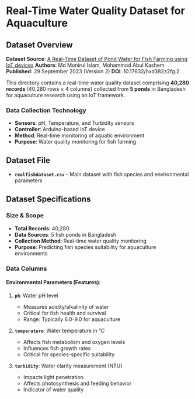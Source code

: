 # Real-Time Water Quality Dataset for Aquaculture

## Dataset Overview

**Dataset Source**: [A Real-Time Dataset of Pond Water for Fish Farming using IoT devices](https://doi.org/10.17632/hxd382z2fg.2)
**Authors**: Md Monirul Islam, Mohammod Abul Kashem
**Published**: 29 September 2023 (Version 2)
**DOI**: 10.17632/hxd382z2fg.2

This directory contains a real-time water quality dataset comprising **40,280 records** (40,280 rows × 4 columns) collected from **5 ponds** in Bangladesh for aquaculture research using an IoT framework.

### Data Collection Technology

- **Sensors**: pH, Temperature, and Turbidity sensors
- **Controller**: Arduino-based IoT device
- **Method**: Real-time monitoring of aquatic environment
- **Purpose**: Water quality monitoring for fish farming

## Dataset File

- **`realfishdataset.csv`** - Main dataset with fish species and environmental parameters

## Dataset Specifications

### Size & Scope

- **Total Records**: 40,280
- **Data Sources**: 5 fish ponds in Bangladesh
- **Collection Method**: Real-time water quality monitoring
- **Purpose**: Predicting fish species suitability for aquaculture environments

### Data Columns

#### Environmental Parameters (Features):

1. **`ph`**: Water pH level

   - Measures acidity/alkalinity of water
   - Critical for fish health and survival
   - Range: Typically 6.0-9.0 for aquaculture
2. **`temperature`**: Water temperature in °C

   - Affects fish metabolism and oxygen levels
   - Influences fish growth rates
   - Critical for species-specific suitability
3. **`turbidity`**: Water clarity measurement (NTU)

   - Impacts light penetration
   - Affects photosynthesis and feeding behavior
   - Indicator of water quality

